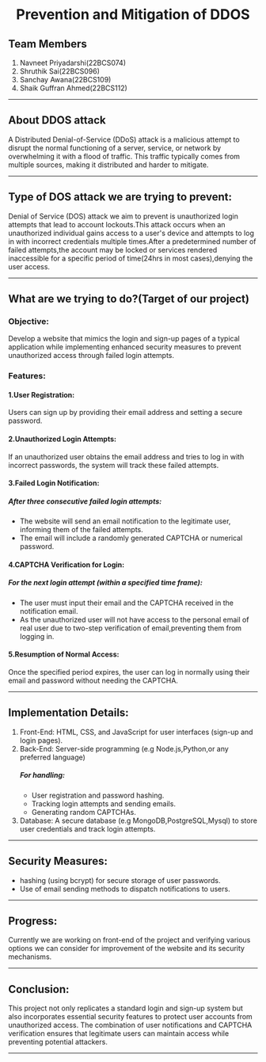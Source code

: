 <h1 align="center">Prevention and Mitigation of DDOS</h1>
<h2>Team Members</h2>
<ol type="1"><li>Navneet Priyadarshi(22BCS074)</li><li>Shruthik Sai(22BCS096)</li><li>Sanchay Awana(22BCS109)</li><li>Shaik Guffran Ahmed(22BCS112)</li></ol>
<hr>
<h2>About DDOS attack</h2>
<p>A Distributed Denial-of-Service (DDoS) attack is a malicious attempt to disrupt the normal functioning of a server, service, or network by overwhelming it with a flood of traffic. This traffic typically comes from multiple sources, making it distributed and harder to mitigate.</p>
<hr>
<h2>Type of DOS attack we are trying to prevent:</h2>
<p>Denial of Service (DOS) attack we aim to prevent is unauthorized login attempts that lead to account lockouts.This attack occurs when an unauthorized individual gains access to a user's device and attempts to log in with incorrect credentials multiple times.After a predetermined number of failed attempts,the account may be locked or services rendered inaccessible for a specific period of time(24hrs in most cases),denying the user access.</p>
<hr>
<h2>What are we trying to do?(Target of our project)</h2>
<p><h3>Objective:</h3>
Develop a website that mimics the login and sign-up pages of a typical application while implementing enhanced security measures to prevent unauthorized access through failed login attempts.
<h3>Features:</h3>
<h4>1.User Registration:</h4>
Users can sign up by providing their email address and setting a secure password.
<h4>2.Unauthorized Login Attempts:</h4>
If an unauthorized user obtains the email address and tries to log in with incorrect passwords, the system will track these failed attempts.
<h4>3.Failed Login Notification:</h4>
<h5>After three consecutive failed login attempts:</h5>
  <ul><li>The website will send an email notification to the legitimate user, informing them of the failed attempts.</li><li>The email will include a randomly generated CAPTCHA or numerical password.</li></ul>
<h4>4.CAPTCHA Verification for Login:</h4>
<h5>For the next login attempt (within a specified time frame):</h5>
<ul><li>The user must input their email and the CAPTCHA received in the notification email.</li><li>As the unauthorized user will not have access to the personal email of real user due to two-step verification of email,preventing them from logging in.</li></ul>
<h4>5.Resumption of Normal Access:</h4>
Once the specified period expires, the user can log in normally using their email and password without needing the CAPTCHA.
<hr>
<h2>Implementation Details:</h2>
<ol type="1">
  <li>Front-End: HTML, CSS, and JavaScript for user interfaces (sign-up and login pages).</li>
  <li>Back-End: Server-side programming (e.g Node.js,Python,or any preferred language)
  <br><h5>For handling:</h5>
    <ul><li>User registration and password hashing.</li>
      <li>Tracking login attempts and sending emails.</li>
      <li>Generating random CAPTCHAs.</li></ul>
  </li>
  <li>Database: A secure database (e.g MongoDB,PostgreSQL,Mysql) to store user credentials and track login attempts.
</li></ol>
<hr>
<h2>Security Measures:</h2>
  <ul>
    <li>hashing (using bcrypt) for secure storage of user passwords.</li>
    <li>Use of email sending methods to dispatch notifications to users.</li>
  </ul>
  <hr>
<h2>Progress:</h2>
Currently we are working on front-end of the project and verifying various options we can consider for improvement of the website and its security mechanisms.
<hr>
<h2>Conclusion:</h2>
This project not only replicates a standard login and sign-up system but also incorporates essential security features to protect user accounts from unauthorized access. The combination of user notifications and CAPTCHA verification ensures that legitimate users can maintain access while preventing potential attackers.
<hr>
</p>

